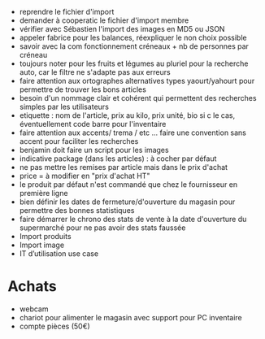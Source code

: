 - reprendre le fichier d'import
- demander à cooperatic le fichier d'import membre
- vérifier avec Sébastien l'import des images en MD5 ou JSON 
- appeler fabrice pour les balances, réexpliquer le non choix possible
- savoir avec la com fonctionnement créneaux + nb de personnes par créneau
- toujours noter pour les fruits et légumes au pluriel pour la recherche auto, car le filtre ne s'adapte pas aux erreurs
- faire attention aux ortographes alternatives types yaourt/yahourt pour permettre de trouver les bons articles
- besoin d'un nommage clair et cohérent qui permettent des recherches simples par les utilisateurs
- etiquette : nom de l'article, prix au kilo, prix unité, bio si c le cas, éventuellement code barre pour l'inventaire
- faire attention aux accents/ trema / etc ... faire une convention sans accent pour faciliter les recherches
- benjamin doit faire un script pour les images
- indicative package (dans les articles) : à cocher par défaut
- ne pas mettre les remises par article mais dans le prix d'achat
- price = à modifier en "prix d'achat HT"
- le produit par défaut n'est commandé que chez le fournisseur en première ligne
- bien définir les dates de fermeture/d'ouverture du magasin pour permettre des bonnes statistiques
- faire démarrer le chrono des stats de vente à la date d'ouverture du supermarché pour ne pas avoir des stats faussée
-   Import produits
-   Import image
-   IT d’utilisation use case

# Achats
- webcam
- chariot pour alimenter le magasin avec support pour PC inventaire
- compte pièces (50€)









